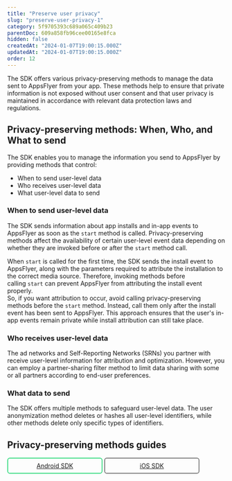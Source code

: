 ```yaml
---
title: "Preserve user privacy"
slug: "preserve-user-privacy-1"
category: 5f9705393c689a065c409b23
parentDoc: 609a858fb96cee00165e8fca
hidden: false
createdAt: "2024-01-07T19:00:15.000Z"
updatedAt: "2024-01-07T19:00:15.000Z"
order: 12
---
```

The SDK offers various privacy-preserving methods to manage the data sent to AppsFlyer from your app. These methods help to ensure that private information is not exposed without user consent and that user privacy is maintained in accordance with relevant data protection laws and regulations.

## Privacy-preserving methods: When, Who, and What to send

The SDK enables you to manage the information you send to AppsFlyer by providing methods that control:

- When to send user-level data
- Who receives user-level data
- What user-level data to send

### When to send user-level data

The SDK sends information about app installs and in-app events to AppsFlyer as soon as the `start` method is called. Privacy-preserving methods affect the availability of certain user-level event data depending on whether they are invoked before or after the `start` method call.

When `start` is called for the first time, the SDK sends the install event to AppsFlyer, along with the parameters required to attribute the installation to the correct media source. Therefore, invoking methods before calling `start` can prevent AppsFlyer from attributing the install event properly.  
So, if you want attribution to occur, avoid calling privacy-preserving methods before the `start` method. Instead, call them only after the install event has been sent to AppsFlyer. This approach ensures that the user's in-app events remain private while install attribution can still take place.

<style>
  .button-container {
  	display: flex;
  }
  .button {
    display: flex;
    justify-content: center;
    align-items: center;
    width: 200px;
	  border-radius: 6px;
    padding: 8px;
    margin-right: 4px;
	}
  .button:before {  
  	margin-right: 4px;  
  }
  .button.android {  
    border: solid 2px #3DDC84;  
  }
  .button.reactnative {  
    border: solid 2px #FF8C00;  
  }
  .button.ios {  
  	border-radius: 6px;  
    padding: 8px;  
    border: solid 2px #7D7D7D;  
  }
   .button.unity {  
    border: solid 2px #3DDC84;  
    border-color: var(--project-primary-color);  
  }
  .ios:before {  
        content: url("<https://files.readme.io/19fdc72-apple-icon.svg")>;  
  }
  .android:before {  
        content: url("<https://files.readme.io/d7dc5a3-android-icon.svg")>;  
  }
.unity:before {  
    content: url("<https://files.readme.io/59acdf6-unity-icon.svg")>;  
}
.reactnative:before {  
   content: url("<https://files.readme.io/3e1288d-reactnative-icon.svg")>;  
}
.flutter:before {  
    content: url("<https://files.readme.io/1f70175-flutter-icon.svg")>;  
}  
</style>

### Who receives user-level data

The ad networks and Self-Reporting Networks (SRNs) you partner with receive user-level information for attribution and optimization. However, you can employ a partner-sharing filter method to limit data sharing with some or all partners according to end-user preferences.

### What data to send

The SDK offers multiple methods to safeguard user-level data. The user anonymization method deletes or hashes all user-level identifiers, while other methods delete only specific types of identifiers. 

## Privacy-preserving methods guides


<div class="button-container">
  <a class="button android" href="https://dev.appsflyer.com/hc/docs/preserve-user-privacy-android">Android SDK</a>
  <a class="button ios" href="https://dev.appsflyer.com/hc/docs/preserve-user-privacy-ios">iOS SDK</a></div>